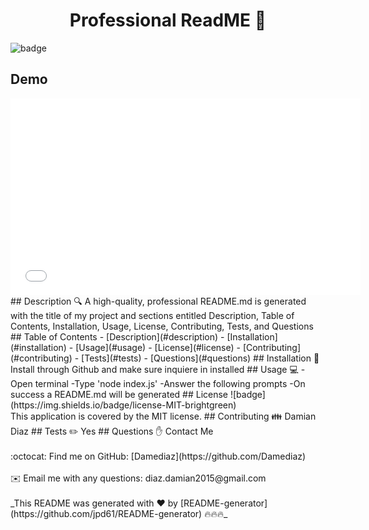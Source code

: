 
<h1 align="center">Professional ReadME 👋</h1>
  
![badge](https://img.shields.io/badge/license-MIT-brightgreen)<br />
## Demo
<iframe width="560" height="315" src="Screen Recording 2022-01-27 at 12.47.56 PM" frameborder="0" allowfullscreen></iframe>
## Description
🔍  A high-quality, professional README.md is generated with the title of my project and sections entitled Description, Table of Contents, Installation, Usage, License, Contributing, Tests, and Questions
## Table of Contents
- [Description](#description)
- [Installation](#installation)
- [Usage](#usage)
- [License](#license)
- [Contributing](#contributing)
- [Tests](#tests)
- [Questions](#questions)
## Installation
💾 Install through Github and make sure inquiere in installed
## Usage
💻 -Open terminal 
   -Type 'node index.js'
   -Answer the following prompts
   -On success a README.md will be generated
## License
![badge](https://img.shields.io/badge/license-MIT-brightgreen)
<br />
This application is covered by the MIT license. 
## Contributing
👪 Damian Diaz
## Tests
✏️ Yes
## Questions
✋ Contact Me<br />
<br />
:octocat: Find me on GitHub: [Damediaz](https://github.com/Damediaz)<br />
<br />
✉️ Email me with any questions: diaz.damian2015@gmail.com<br /><br />
_This README was generated with ❤️ by [README-generator](https://github.com/jpd61/README-generator) 🔥🔥🔥_
    